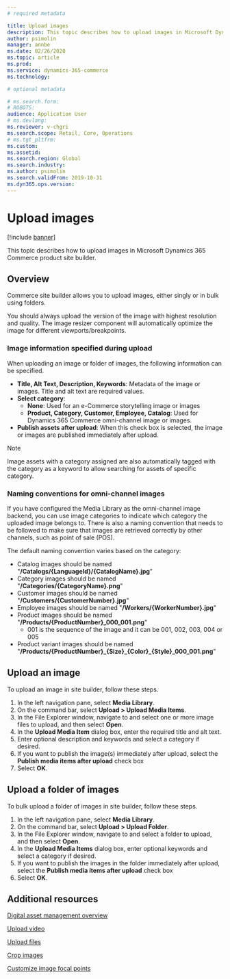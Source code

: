 ```yaml
---
# required metadata

title: Upload images
description: This topic describes how to upload images in Microsoft Dynamics 365 Commerce site builder.
author: psimolin
manager: annbe
ms.date: 02/26/2020
ms.topic: article
ms.prod: 
ms.service: dynamics-365-commerce
ms.technology: 

# optional metadata

# ms.search.form: 
# ROBOTS: 
audience: Application User
# ms.devlang: 
ms.reviewer: v-chgri
ms.search.scope: Retail, Core, Operations
# ms.tgt_pltfrm: 
ms.custom: 
ms.assetid: 
ms.search.region: Global
ms.search.industry: 
ms.author: psimolin
ms.search.validFrom: 2019-10-31
ms.dyn365.ops.version: 
---
```


# Upload images

[!include [banner](../includes/banner.md)]

This topic describes how to upload images in Microsoft Dynamics 365 Commerce product site builder.

## Overview

Commerce site builder allows you to upload images, either singly or in bulk using folders.

You should always upload the version of the image with highest resolution and quality. The image resizer component will automatically optimize the image for different viewports/breakpoints.

### Image information specified during upload

When uploading an image or folder of images, the following information can be specified.

- **Title, Alt Text, Description, Keywords**: Metadata of the image or images. Title and alt text are required values.
- **Select category**:
    - **None**: Used for an e-Commerce storytelling image or images
    - **Product, Category, Customer, Employee, Catalog**: Used for Dynamics 365 Commerce omni-channel image or images.
- **Publish assets after upload**: When this check box is selected, the image or images are published immediately after upload.

> [!NOTE]
> Image assets with a category assigned are also automatically tagged with the category as a keyword to allow searching for assets of specific category.

### Naming conventions for omni-channel images 

If you have configured the Media Library as the omni-channel image backend, you can use image categories to indicate which category the uploaded image belongs to. There is also a naming convention that needs to be followed to make sure that images are retrieved correctly by other channels, such as point of sale (POS).

The default naming convention varies based on the category:
- Catalog images should be named "**/Catalogs/\{LanguageId\}/\{CatalogName\}.jpg**"
- Category images should be named "**/Categories/\{CategoryName\}.png**"
- Customer images should be named "**/Customers/\{CustomerNumber\}.jpg**"
- Employee images should be named "**/Workers/\{WorkerNumber\}.jpg**"
- Product images should be named "**/Products/\{ProductNumber\}_000_001.png**"
    - 001 is the sequence of the image and it can be 001, 002, 003, 004 or 005
- Product variant images should be named "**/Products/\{ProductNumber\}\_\{Size\}\_\{Color\}\_\{Style\}\_000_001.png**"

## Upload an image

To upload an image in site builder, follow these steps.

1. In the left navigation pane, select **Media Library**.
1. On the command bar, select **Upload \> Upload Media Items**.
1. In the File Explorer window, navigate to and select one or more image files to upload, and then select **Open**.
1. In the **Upload Media Item** dialog box, enter the required title and alt text.
1. Enter optional description and keywords and select a category if desired. 
1. If you want to publish the image(s) immediately after upload, select the **Publish media items after upload** check box
1. Select **OK**.

## Upload a folder of images

To bulk upload a folder of images in site builder, follow these steps.

1. In the left navigation pane, select **Media Library**.
1. On the command bar, select **Upload \> Upload Folder**.
1. In the File Explorer window, navigate to and select a folder to upload, and then select **Open**.
1. In the **Upload Media Items** dialog box, enter optional keywords and select a category if desired. 
1. If you want to publish the images in the folder immediately after upload, select the **Publish media items after upload** check box
1. Select **OK**.

## Additional resources

[Digital asset management overview](dam-overview.md)

[Upload video](dam-upload-video.md)

[Upload files](dam-upload-files.md)

[Crop images](dam-crop-images.md)

[Customize image focal points](dam-custom-focal-point.md)
